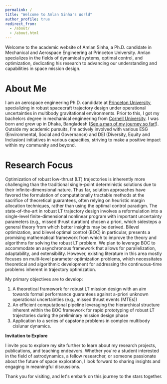 ```yaml
---
permalink: /
title: "Welcome to Amlan Sinha's World"
author_profile: true
redirect_from: 
  - /about/
  - /about.html
---
```


Welcome to the academic website of Amlan Sinha, a Ph.D. candidate in Mechanical and Aerospace Engineering at Princeton University. Amlan specializes in the fields of dynamical systems, optimal control, and optimization, dedicating his research to advancing our understanding and capabilities in space mission design.

About Me
======
I am an aerospace engineering Ph.D. candidate at [Princeton University](https://www.princeton.edu/), specializing in robust spacecraft trajectory design under operational uncertainties in multibody gravitational environments. Prior to this, I got my bachelors degree in mechanical engineering from [Cornell University](https://www.cornell.edu/). I was born and grew up in Dhaka, Bangladesh ([See a map of my journey so far!](/my-journey.html)). Outside my academic pursuits, I'm actively involved with various ESG (Environmental, Social and Governance) and DEI (Diversity, Equity and Inclusion) initiatives in various capacities, striving to make a positive impact within my community and beyond.

Research Focus
======
Optimization of robust low-thrust (LT) trajectories is inherently more challenging than the traditional single-point deterministic solutions due to their infinite-dimensional nature. Thus far, solution approaches have favored the formulation of computationally tractable methods at the sacrifice of theoretical guarantees, often relying on heuristic margin allocation techniques, rather than using the optimal control paradigm. The state-of-the-art in robust LT trajectory design involves a reformulation into a single-level finite-dimensional nonlinear program with important uncertainty parameters (e.g., missed thrust duration) chosen a priori, which sidesteps a general theory from which better insights may be derived. Bilevel optimization, and bilevel optimal control (BOC) in particular, presents a promising mathematical framework from which to improve the theory and algorithms for solving the robust LT problem. We plan to leverage BOC to accommodate an asynchronous framework that allows for parallelization, adaptability, and extensibility. However, existing literature in this area mostly focuses on multi-level parameter optimization problems, which necessitates theoretical and algorithmic development for addressing the continuous-time problems inherent in trajectory optimization. 

My primary objectives are to develop:
1. A theoretical framework for robust LT mission design with an aim towards formal performance guarantees against a-priori unknown operational uncertainties (e.g., missed thrust events (MTEs))
2. An efficient computational pipeline leveraging the hierarchical structure inherent within the BOC framework for rapid prototyping of robust LT trajectories during the preliminary mission design phase
3. Application to a series of capstone problems in complex multibody cislunar dynamics.

**Invitation to Explore**

I invite you to explore my site further to learn about my research projects, publications, and teaching endeavors. Whether you're a student interested in the field of astrodynamics, a fellow researcher, or someone passionate about the future of space exploration, I look forward to sharing insights and engaging in meaningful discussions.

Thank you for visiting, and let's embark on this journey to the stars together.
